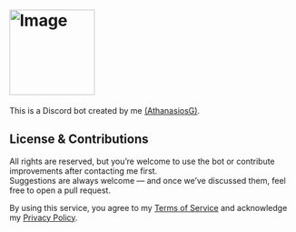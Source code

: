 # <img src="https://github.com/user-attachments/assets/3f4b46df-3817-4e3f-92a8-d32d91e1a336" width="150" alt="Image">
This is a Discord bot created by me <a href="https://github.com/AthanasiosG" target="_blank">(AthanasiosG)</a>.

## License & Contributions

All rights are reserved, but you’re welcome to use the bot or contribute improvements after contacting me first.  
Suggestions are always welcome — and once we’ve discussed them, feel free to open a pull request.

<body>
  <p>
    By using this service, you agree to my
    <a href="https://athanasiosg.github.io/TheDoc/terms.html" target="_blank">Terms of Service</a>
    and acknowledge my
    <a href="https://athanasiosg.github.io/TheDoc/privacy.html" target="_blank">Privacy Policy</a>.
  </p>
</body>

